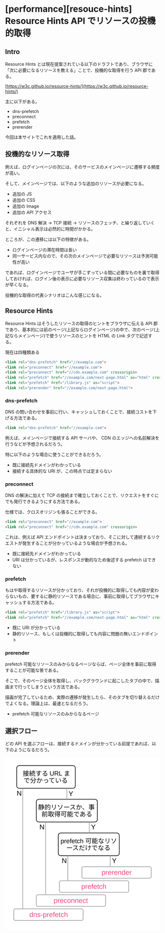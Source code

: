 # [performance][resouce-hints] Resource Hints API でリソースの投機的取得

## Intro

Resource Hints とは現在提案されている以下のドラフトであり、ブラウザに「次に必要になるリソースを教える」ことで、投機的な取得を行う API 郡である。

[https://w3c.github.io/resource-hints/](https://w3c.github.io/resource-hints/)

主に以下がある。

- dns-prefetch
- preconnect
- prefetch
- prerender

今回は本サイトでこれを適用した話。


## 投機的なリソース取得

例えば、ログインページの次には、そのサービスのメインページに遷移する頻度が高い。

そして、メインページでは、以下のような追加のリソースが必要になる。

- 追加の JS
- 追加の CSS
- 追加の Image
- 追加の API アクセス

それぞれを DNS 解決 -> TCP 接続 -> リソースのフェッチ、と繰り返していくと、イニシャル表示は必然的に時間がかかる。

ところが、この遷移には以下の特徴がある。

- ログインページの滞在時間は長い
- 同一サービス内なので、その次のメインページで必要なリソースは予測可能性が高い

であれば、ログインページでユーザが手こずっている間に必要なものを裏で取得しておければ、ログイン後の表示に必要なリソース収集は終わっているので表示が早くなる。

投機的な取得の代表シナリオはこんな感じになる。


## Resource Hints

Resource Hints はそうしたリソースの取得のヒントをブラウザに伝える API 郡であり、基本的には前のページ(上記ならログインページ)の中で、次のページ(上記ならメインページ)で使うリソースのヒントを HTML の Link タグで記述する。

現在は四種類ある

```html
<link rel="dns-prefetch" href="//example.com">
<link rel="preconnect" href="//example.com">
<link rel="preconnect" href="//cdn.example.com" crossorigin>
<link rel="prefetch" href="//example.com/next-page.html" as="html" crossorigin="use-credentials">
<link rel="prefetch" href="/library.js" as="script">
<link rel="prerender" href="//example.com/next-page.html">
```

### dns-prefetch

DNS の問い合わせを事前に行い、キャッシュしておくことで、接続コストを下げる方法である。


```html
<link rel="dns-prefetch" href="//example.com">
```

例えば、メインページで接続する API サーバや、 CDN のエッジへの名前解決を行うなどが予想されるだろう。

特に以下のような場合に使うことができるだろう。


- 既に接続先ドメインがわかっている
- 接続する具体的な URI が、この時点では定まらない


### preconnect

DNS の解決に加えて TCP の接続まで確立しておくことで、リクエストをすぐにでも発行できるようにする方法である。

仕様では、クロスオリジンも張ることができる。

```html
<link rel="preconnect" href="//example.com">
<link rel="preconnect" href="//cdn.example.com" crossorigin>
```

これは、例えば API エンドポイントは決まっており、そこに対して連続するリクエストが発生することが分かっているような場合が予想される。

- 既に接続先ドメインがわかっている
- URI は分かっているが、レスポンスが動的なため後述する prefetch はできない


### prefetch

もはや取得するリソースが分かっており、それが投機的に取得しても内容が変わらないもの、要するに静的リソースである場合に、事前に取得してブラウザにキャッシュする方法である。


```html
<link rel="prefetch" href="/library.js" as="script">
<link rel="prefetch" href="//example.com/next-page.html" as="html" crossorigin="use-credentials">
```

- 既に URI が分かっている
- 静的リソース、もしくは投機的に取得しても内容に問題の無いエンドポイント


### prerender

prefetch 可能なリソースのみからなるページならば、ページ全体を事前に取得することが可能な筈である。

そこで、そのページ全体を取得し、バックグラウンドに起こしたタブの中で、描画まで行ってしまうという方法である。

描画が完了しているため、実際の遷移が発生したら、そのタブを切り替えるだけでよくなる。理論上は、最速となるだろう。


- prefetch 可能なリソースのみからなるページ


## 選択フロー

どの API を選ぶフローは、接続するドメインが分かっている前提であれば、以下のようになるだろう。

![resource-hints](resource-hints.svg "選択フロー")
